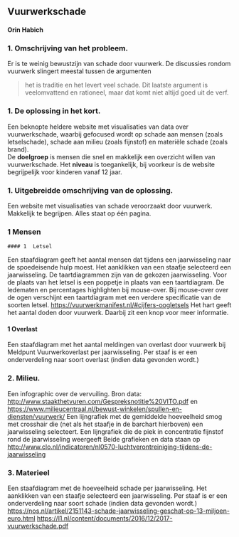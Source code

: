 ## Vuurwerkschade
#### Orin Habich

### 1. Omschrijving van het probleem.
Er is te weinig bewustzijn van schade door vuurwerk. 
De discussies rondom vuurwerk slingert meestal tussen de argumenten 
>het is traditie
en
>het levert veel schade.
Dit laatste argument is veelomvattend en rationeel, maar dat komt niet altijd goed uit de verf.

### 1. De oplossing in het kort.
Een beknopte heldere website met visualisaties van data over vuurwerkschade,  waarbij gefocused wordt op schade aan mensen (zoals letselschade), schade aan milieu (zoals fijnstof) en materiële schade (zoals brand).  
De **doelgroep** is mensen die snel en makkelijk een overzicht willen van vuurwerkschade. Het **niveau** is toegankelijk, bij voorkeur is de website begrijpelijk voor kinderen vanaf 12 jaar.

### 1. Uitgebreidde omschrijving van de oplossing.
Een website met visualisaties van schade veroorzaakt door vuurwerk.  Makkelijk te begrijpen.  Alles staat op één pagina.
  ### 1 Mensen
    #### 1  Letsel 

Een staafdiagram geeft het aantal mensen dat tijdens een jaarwisseling naar de spoedeisende hulp moest. Het aanklikken van een staafje selecteerd een jaarwisseling. De taartdiagrammen zijn van de gekozen jaarwisseling.
Voor de plaats van het letsel is een poppetje in plaats van een taartdiagram. De ledematen en percentages highlighten bij mouse-over. Bij mouse-over over de ogen verschijnt een taartdiagram met een verdere specificatie van de soorten letsel. https://vuurwerkmanifest.nl/#cijfers-oogletsels				                          	Het hart geeft het aantal doden door vuurwerk. Daarbij zit een knop voor meer informatie.

  ####  1   Overlast
Een staafdiagram met het aantal meldingen van overlast door vuurwerk bij Meldpunt Vuurwerkoverlast per jaarwisseling. Per staaf is er een onderverdeling naar soort overlast (indien data gevonden wordt.)

### 2.	Milieu.
Een infographic over de vervuiling. Bron data: http://www.staakthetvuren.com/Gespreksnotitie%20VITO.pdf en https://www.milieucentraal.nl/bewust-winkelen/spullen-en-diensten/vuurwerk/
 Een lijngrafiek met de gemiddelde hoeveelheid smog met crosshair die (net als het staafje in de barchart hierboven) een jaarwisseling selecteert.
Een lijngrafiek die de piek in concentratie fijnstof rond de jaarwisseling weergeeft
Beide grafieken en data staan op http://www.clo.nl/indicatoren/nl0570-luchtverontreiniging-tijdens-de-jaarwisseling 

### 3.	Materieel
Een staafdiagram met de hoeveelheid schade per jaarwisseling.  Het aanklikken van een staafje selecteerd een jaarwisseling. Per staaf is er een onderverdeling naar soort schade (indien data gevonden wordt.)
https://nos.nl/artikel/2151143-schade-jaarwisseling-geschat-op-13-miljoen-euro.html
https://l1.nl/content/documents/2016/12/2017-vuurwerkschade.pdf
